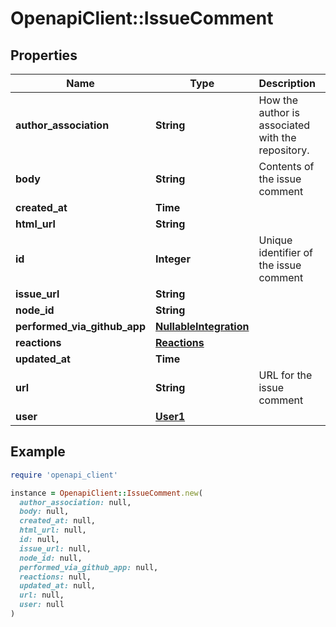 # OpenapiClient::IssueComment

## Properties

| Name | Type | Description | Notes |
| ---- | ---- | ----------- | ----- |
| **author_association** | **String** | How the author is associated with the repository. |  |
| **body** | **String** | Contents of the issue comment |  |
| **created_at** | **Time** |  |  |
| **html_url** | **String** |  |  |
| **id** | **Integer** | Unique identifier of the issue comment |  |
| **issue_url** | **String** |  |  |
| **node_id** | **String** |  |  |
| **performed_via_github_app** | [**NullableIntegration**](NullableIntegration.md) |  |  |
| **reactions** | [**Reactions**](Reactions.md) |  |  |
| **updated_at** | **Time** |  |  |
| **url** | **String** | URL for the issue comment |  |
| **user** | [**User1**](User1.md) |  |  |

## Example

```ruby
require 'openapi_client'

instance = OpenapiClient::IssueComment.new(
  author_association: null,
  body: null,
  created_at: null,
  html_url: null,
  id: null,
  issue_url: null,
  node_id: null,
  performed_via_github_app: null,
  reactions: null,
  updated_at: null,
  url: null,
  user: null
)
```

